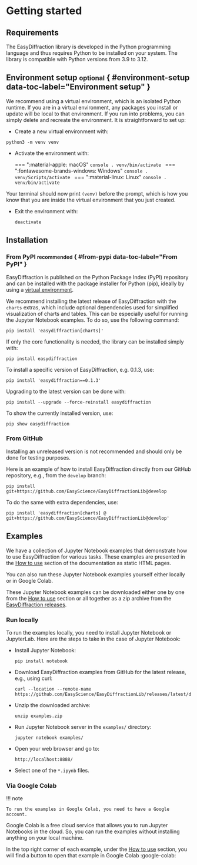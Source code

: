 # Getting started

## Requirements

The EasyDiffraction library is developed in the Python programming language and thus requires Python to be installed on your system. The library is compatible with Python versions from 3.9 to 3.12.

## Environment setup <small>optional</small> { #environment-setup data-toc-label="Environment setup" }

We recommend using a virtual environment, which is an isolated Python runtime. If you are in a virtual environment, any packages you install or update will be local to that environment. If you run into problems, you can simply delete and recreate the environment. It is straightforward to set up:

* Create a new virtual environment with:
```console
python3 -m venv venv
```

* Activate the environment with:

    === ":material-apple: macOS"
        ```console
        . venv/bin/activate
        ```
    === ":fontawesome-brands-windows: Windows"
        ```console
        . venv/Scripts/activate
        ```
    === ":material-linux: Linux"
        ```console
        . venv/bin/activate
        ```

Your terminal should now print `(venv)` before the prompt, which is how you know that you are inside the virtual environment that you just created.

* Exit the environment with:
  ```
  deactivate
  ```

## Installation

### From PyPI <small>recommended</small> { #from-pypi data-toc-label="From PyPI" }

EasyDiffraction is published on the Python Package Index (PyPI) repository and can be installed with the package installer for Python (pip), ideally by using a [virtual environment](#environment-setup).

We recommend installing the latest release of EasyDiffraction with the `charts` extras, which include optional dependencies used for simplified visualization of charts and tables. This can be especially useful for running the Jupyter Notebook examples. To do so, use the following command:
```console
pip install 'easydiffraction[charts]'
```

If only the core functionality is needed, the library can be installed simply with:
```console
pip install easydiffraction
```

To install a specific version of EasyDiffraction, e.g. 0.1.3, use:
```console
pip install 'easydiffraction==0.1.3'
```

Upgrading to the latest version can be done with:
```console
pip install --upgrade --force-reinstall easydiffraction
```

To show the currently installed version, use:
```console
pip show easydiffraction
```

### From GitHub

Installing an unreleased version is not recommended and should only be done for testing purposes. 

Here is an example of how to install EasyDiffraction directly from our GitHub repository, e.g., from the `develop` branch:
```console
pip install git+https://github.com/EasyScience/EasyDiffractionLib@develop
```

To do the same with extra dependencies, use:
```console
pip install 'easydiffraction[charts] @ git+https://github.com/EasyScience/EasyDiffractionLib@develop'
```

## Examples

We have a collection of Jupyter Notebook examples that demonstrate how to use EasyDiffraction for various tasks. These examples are presented in the [How to use](how-to-use/index.md#how-to-use) section of the documentation as static HTML pages.

You can also run these Jupyter Notebook examples yourself either locally or in Google Colab. 

These Jupyter Notebook examples can be downloaded either one by one from the [How to use](how-to-use/index.md#how-to-use) section or all together as a zip archive from the [EasyDiffraction releases](https://github.com/EasyScience/EasyDiffractionLib/releases/latest).

### Run locally

To run the examples locally, you need to install Jupyter Notebook or JupyterLab. Here are the steps to take in the case of Jupyter Notebook:

* Install Jupyter Notebook:
  ```console
  pip install notebook
  ```
* Download EasyDiffraction examples from GitHub for the latest release, e.g., using curl:
  ```console
  curl --location --remote-name https://github.com/EasyScience/EasyDiffractionLib/releases/latest/download/examples.zip
  ```
* Unzip the downloaded archive:
  ```console
  unzip examples.zip
  ```
* Run Jupyter Notebook server in the `examples/` directory:
  ```console
  jupyter notebook examples/
  ```
* Open your web browser and go to:
  ```console
  http://localhost:8888/
  ```
* Select one of the `*.ipynb` files.

### Via Google Colab

!!! note

    To run the examples in Google Colab, you need to have a Google account.

Google Colab is a free cloud service that allows you to run Jupyter Notebooks in the cloud. So, you can run the examples without installing anything on your local machine.

In the top right corner of each example, under the [How to use](how-to-use/index.md#how-to-use) section, you will find a button to open that example in Google Colab :google-colab:
